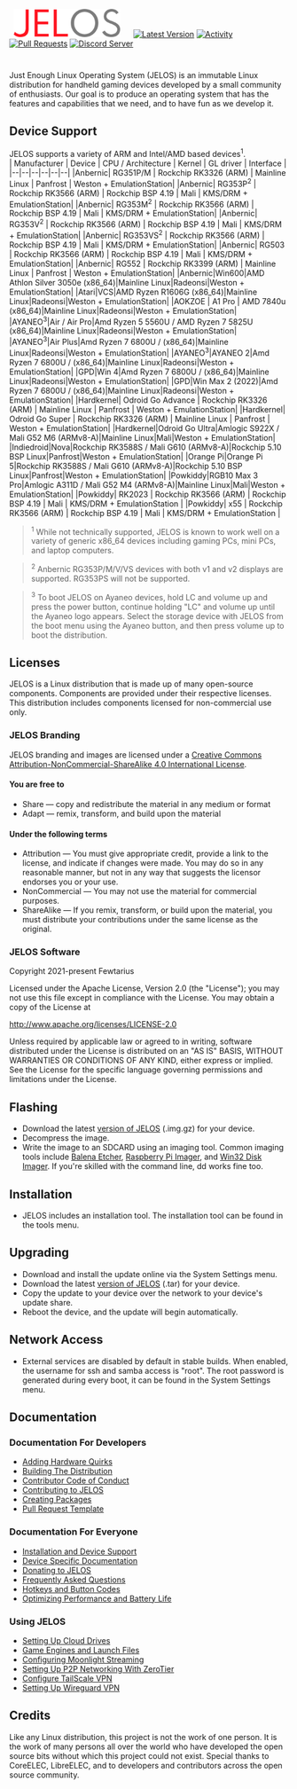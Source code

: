 &nbsp;&nbsp;<img src="https://raw.githubusercontent.com/JustEnoughLinuxOS/distribution/dev/distributions/JELOS/logos/jelos-logo.png" width=192>&nbsp;&nbsp;&nbsp;&nbsp;&nbsp;&nbsp;[![Latest Version](https://img.shields.io/github/release/JustEnoughLinuxOS/distribution.svg?color=5998FF&label=latest%20version&style=flat-square)](https://github.com/JustEnoughLinuxOS/distribution/releases/latest) [![Activity](https://img.shields.io/github/commit-activity/m/JustEnoughLinuxOS/distribution?color=5998FF&style=flat-square)](https://github.com/JustEnoughLinuxOS/distribution/commits) [![Pull Requests](https://img.shields.io/github/issues-pr-closed/JustEnoughLinuxOS/distribution?color=5998FF&style=flat-square)](https://github.com/JustEnoughLinuxOS/distribution/pulls) [![Discord Server](https://img.shields.io/discord/948029830325235753?color=5998FF&label=chat&style=flat-square)](https://discord.gg/seTxckZjJy)
#
Just Enough Linux Operating System (JELOS) is an immutable Linux distribution for handheld gaming devices developed by a small community of enthusiasts.  Our goal is to produce an operating system that has the features and capabilities that we need, and to have fun as we develop it.

## Device Support
JELOS supports a variety of ARM and Intel/AMD based devices<sup>1</sup>.  
| Manufacturer | Device | CPU / Architecture | Kernel | GL driver | Interface |
|--|--|--|--|--|--|
|Anbernic| RG351P/M | Rockchip RK3326 (ARM) | Mainline Linux | Panfrost | Weston + EmulationStation|
|Anbernic| RG353P<sup>2</sup> | Rockchip RK3566 (ARM) | Rockchip BSP 4.19 | Mali | KMS/DRM + EmulationStation|
|Anbernic| RG353M<sup>2</sup> | Rockchip RK3566 (ARM) | Rockchip BSP 4.19 | Mali | KMS/DRM + EmulationStation|
|Anbernic| RG353V<sup>2</sup> | Rockchip RK3566 (ARM) | Rockchip BSP 4.19 | Mali | KMS/DRM + EmulationStation|
|Anbernic| RG353VS<sup>2</sup> | Rockchip RK3566 (ARM) | Rockchip BSP 4.19 | Mali | KMS/DRM + EmulationStation|
|Anbernic| RG503 | Rockchip RK3566 (ARM) | Rockchip BSP 4.19 | Mali | KMS/DRM + EmulationStation|
|Anbernic| RG552 | Rockchip RK3399 (ARM) | Mainline Linux | Panfrost | Weston + EmulationStation|
|Anbernic|Win600|AMD Athlon Silver 3050e (x86_64)|Mainline Linux|Radeonsi|Weston + EmulationStation|
|Atari|VCS|AMD Ryzen R1606G (x86_64)|Mainline Linux|Radeonsi|Weston + EmulationStation|
|AOKZOE | A1 Pro | AMD 7840u (x86_64)|Mainline Linux|Radeonsi|Weston + EmulationStation|
|AYANEO<sup>3</sup>|Air / Air Pro|Amd Ryzen 5 5560U / AMD Ryzen 7 5825U (x86_64)|Mainline Linux|Radeonsi|Weston + EmulationStation|
|AYANEO<sup>3</sup>|Air Plus|Amd Ryzen 7 6800U / (x86_64)|Mainline Linux|Radeonsi|Weston + EmulationStation|
|AYANEO<sup>3</sup>|AYANEO 2|Amd Ryzen 7 6800U / (x86_64)|Mainline Linux|Radeonsi|Weston + EmulationStation|
|GPD|Win 4|Amd Ryzen 7 6800U / (x86_64)|Mainline Linux|Radeonsi|Weston + EmulationStation|
|GPD|Win Max 2 (2022)|Amd Ryzen 7 6800U / (x86_64)|Mainline Linux|Radeonsi|Weston + EmulationStation|
|Hardkernel| Odroid Go Advance | Rockchip RK3326 (ARM) | Mainline Linux | Panfrost | Weston + EmulationStation|
|Hardkernel| Odroid Go Super | Rockchip RK3326 (ARM) | Mainline Linux | Panfrost | Weston + EmulationStation|
|Hardkernel|Odroid Go Ultra|Amlogic S922X / Mali G52 M6 (ARMv8-A)|Mainline Linux|Mali|Weston + EmulationStation|
|Indiedroid|Nova|Rockchip RK3588S / Mali G610 (ARMv8-A)|Rockchip 5.10 BSP Linux|Panfrost|Weston + EmulationStation|
|Orange Pi|Orange Pi 5|Rockchip RK3588S / Mali G610 (ARMv8-A)|Rockchip 5.10 BSP Linux|Panfrost|Weston + EmulationStation|
|Powkiddy|RGB10 Max 3 Pro|Amlogic A311D / Mali G52 M4 (ARMv8-A)|Mainline Linux|Mali|Weston + EmulationStation|
|Powkiddy| RK2023 | Rockchip RK3566 (ARM) | Rockchip BSP 4.19 | Mali | KMS/DRM + EmulationStation |
|Powkiddy| x55 | Rockchip RK3566 (ARM) | Rockchip BSP 4.19 | Mali | KMS/DRM + EmulationStation |

> <sup>1</sup> While not technically supported, JELOS is known to work well on a variety of generic x86_64 devices including gaming PCs, mini PCs, and laptop computers.

> <sup>2</sup> Anbernic RG353P/M/V/VS devices with both v1 and v2 displays are supported.  RG353PS will not be supported.

> <sup>3</sup> To boot JELOS on Ayaneo devices, hold LC and volume up and press the power button, continue holding "LC" and volume up until the Ayaneo logo appears.  Select the storage device with JELOS from the boot menu using the Ayaneo button, and then press volume up to boot the distribution.

## Licenses
JELOS is a Linux distribution that is made up of many open-source components.  Components are provided under their respective licenses.  This distribution includes components licensed for non-commercial use only.

### JELOS Branding
JELOS branding and images are licensed under a [Creative Commons Attribution-NonCommercial-ShareAlike 4.0 International License](https://creativecommons.org/licenses/by-nc-sa/4.0/).

#### You are free to
* Share — copy and redistribute the material in any medium or format
* Adapt — remix, transform, and build upon the material

#### Under the following terms
* Attribution — You must give appropriate credit, provide a link to the license, and indicate if changes were made. You may do so in any reasonable manner, but not in any way that suggests the licensor endorses you or your use.
* NonCommercial — You may not use the material for commercial purposes.
* ShareAlike — If you remix, transform, or build upon the material, you must distribute your contributions under the same license as the original.

### JELOS Software
Copyright 2021-present Fewtarius

Licensed under the Apache License, Version 2.0 (the "License");
you may not use this file except in compliance with the License.
You may obtain a copy of the License at

http://www.apache.org/licenses/LICENSE-2.0

Unless required by applicable law or agreed to in writing, software
distributed under the License is distributed on an "AS IS" BASIS,
WITHOUT WARRANTIES OR CONDITIONS OF ANY KIND, either express or implied.
See the License for the specific language governing permissions and
limitations under the License.

## Flashing
* Download the latest [version of JELOS](https://github.com/JustEnoughLinuxOS/distribution/releases) (.img.gz) for your device.
* Decompress the image.
* Write the image to an SDCARD using an imaging tool.  Common imaging tools include [Balena Etcher](https://www.balena.io/etcher/), [Raspberry Pi Imager](https://www.raspberrypi.com/software/), and [Win32 Disk Imager](https://sourceforge.net/projects/win32diskimager/).  If you're skilled with the command line, dd works fine too.

## Installation
* JELOS includes an installation tool.  The installation tool can be found in the tools menu.

## Upgrading
* Download and install the update online via the System Settings menu.
* Download the latest [version of JELOS](https://github.com/JustEnoughLinuxOS/distribution/releases) (.tar) for your device.
* Copy the update to your device over the network to your device's update share.
* Reboot the device, and the update will begin automatically.

## Network Access
* External services are disabled by default in stable builds.  When enabled, the username for ssh and samba access is "root".  The root password is generated during every boot, it can be found in the System Settings menu.

## Documentation

### Documentation For Developers
* [Adding Hardware Quirks](/documentation/DEVEL_ADD_HARDWARE_QUIRKS.md)
* [Building The Distribution](/documentation/DEVEL_BUILDING_JELOS.md)
* [Contributor Code of Conduct](/CODE_OF_CONDUCT.md)
* [Contributing to JELOS](/CONTRIBUTING.md)
* [Creating Packages](/documentation/DEVEL_CREATING_PACKAGES.md)
* [Pull Request Template](/PULL_REQUEST_TEMPLATE.md)

### Documentation For Everyone
* [Installation and Device Support](https://github.com/JustEnoughLinuxOS/distribution/tree/main#readme)
* [Device Specific Documentation](/documentation/PER_DEVICE_DOCUMENTATION)
* [Donating to JELOS](/documentation/GENERAL_DONATING_TO_JELOS.md)
* [Frequently Asked Questions](/documentation/GENERAL_FREQUENTLY_ASKED_QUESTIONS.md)
* [Hotkeys and Button Codes](/documentation/GENERAL_HOTKEYS_AND_BUTTON_CODES.md)
* [Optimizing Performance and Battery Life](/documentation/GENERAL_PERFORMANCE_AND_BATTERY.md)

### Using JELOS
* [Setting Up Cloud Drives](/documentation/SETUP_CLOUD_DRIVES.md)
* [Game Engines and Launch Files](/documentation/SETUP_GAME_ENGINES_AND_LAUNCH_FILES.md)
* [Configuring Moonlight Streaming](/documentation/SETUP_MOONLIGHT_STREAMING.md)
* [Setting Up P2P Networking With ZeroTier](/documentation/SETUP_P2P_ZEROTIER.md)
* [Configure TailScale VPN](/documentation/SETUP_VPN_TAILSCALE.md)
* [Setting Up Wireguard VPN](/documentation/SETUP_VPN_WIREGUARD.md)

## Credits
Like any Linux distribution, this project is not the work of one person.  It is the work of many persons all over the world who have developed the open source bits without which this project could not exist.  Special thanks to CoreELEC, LibreELEC, and to developers and contributors across the open source community.

